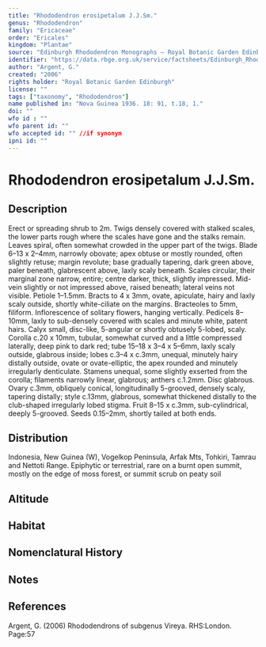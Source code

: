 ```yaml
---
title: "Rhododendron erosipetalum J.J.Sm."
genus: "Rhododendron"
family: "Ericaceae"
order: "Ericales"
kingdom: "Plantae"
source: "Edinburgh Rhododendron Monographs – Royal Botanic Garden Edinburgh"
identifier: "https://data.rbge.org.uk/service/factsheets/Edinburgh_Rhododendron_Monographs.xhtml"
author: "Argent, G."
created: "2006"
rights holder: "Royal Botanic Garden Edinburgh"
license: ""
tags: ["taxonomy", "Rhododendron"]
name published in: "Nova Guinea 1936. 18: 91, t.18, 1."
doi: ""
wfo id : ""
wfo parent id: ""
wfo accepted id: "" //if synonym                      
ipni id: ""
---
```


                       

# Rhododendron erosipetalum J.J.Sm.

## Description
Erect or spreading shrub to 2m. Twigs densely covered with stalked scales, the lower parts rough where the scales have gone and the stalks remain. Leaves spiral, often somewhat crowded in the upper part of the twigs. Blade 6–13 x 2–4mm, narrowly obovate; apex obtuse or mostly rounded, often slightly retuse; margin revolute; base gradually tapering, dark green above, paler beneath, glabrescent above, laxly scaly beneath. Scales circular, their marginal zone narrow, entire; centre darker, thick, slightly impressed. Mid-vein slightly or not impressed above, raised beneath; lateral veins not visible. Petiole 1–1.5mm. Bracts to 4 x 3mm, ovate, apiculate, hairy and laxly scaly outside, shortly white-ciliate on the margins. Bract­eoles to 5mm, filiform. Inflorescence of solitary flowers, hanging vertically. Pedicels 8–10mm, laxly to sub-densely covered with scales and minute white, patent hairs. Calyx small, disc-like, 5-angular or shortly obtusely 5-lobed, scaly. Corolla c.20 x 10mm, tubular, somewhat curved and a little compressed laterally, deep pink to dark red; tube 15–18 x 3–4 x 5–6mm, laxly scaly outside, glabrous inside; lobes c.3–4 x c.3mm, unequal, minutely hairy distally outside, ovate or ovate-elliptic, the apex rounded and minutely irregularly denticulate. Stamens unequal, some slightly exserted from the corolla; filaments narrowly linear, glabrous; anthers c.1.2mm. Disc glabrous. Ovary c.3mm, obliquely conical, longitudinally 5-grooved, densely scaly, tapering distally; style c.13mm, glabrous, somewhat thickened distally to the club-shaped irregularly lobed stigma. Fruit 8–15 x c.3mm, sub-cylindrical, deeply 5-grooved. Seeds 0.15–2mm, shortly tailed at both ends.

## Distribution
Indonesia, New Guinea (W), Vogelkop Peninsula, Arfak Mts, Tohkiri, Tamrau and Nettoti Range. Epiphytic or terrestrial, rare on a burnt open summit, mostly on the edge of moss forest, or summit scrub on peaty soil

## Altitude


## Habitat


## Nomenclatural History

                       
## Notes


## References

Argent, G. (2006) Rhododendrons of subgenus Vireya. RHS:London. Page:57
